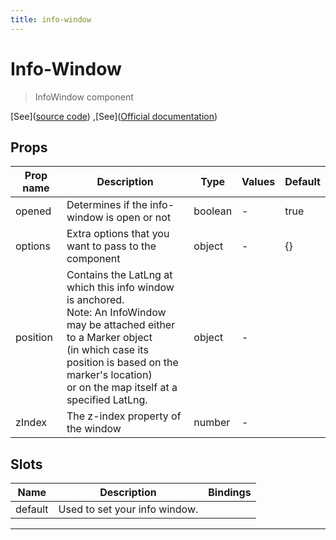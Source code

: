 ```yaml
---
title: info-window
---
```


  # Info-Window

  
  > InfoWindow component
  
  
  
  
  
  [See]([source code](/guide/info-window.html#source-code))
,[See]([Official documentation](https://developers.google.com/maps/documentation/javascript/infowindows))

  

  
## Props

  | Prop name     | Description | Type      | Values      | Default     |
  | ------------- | ----------- | --------- | ----------- | ----------- |
  | opened | Determines if the info-window is open or not | boolean | - | true |
| options | Extra options that you want to pass to the component | object | - | {} |
| position | Contains the LatLng at which this info window is anchored.<br>Note: An InfoWindow may be attached either to a Marker object<br>(in which case its position is based on the marker's location)<br>or on the map itself at a specified LatLng. | object | - |  |
| zIndex | The z-index property of the window | number | - |  |

  
  
  
  
## Slots

  | Name          | Description  | Bindings |
  | ------------- | ------------ | -------- |
  | default | Used to set your info window. |  |

  ---


  
  